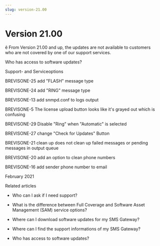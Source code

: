 ```yaml
---
slug: version-21.00
---
```


# Version 21.00

ê From Version 21.00 and up, the updates are not available to customers who
are not covered by one of our support services.

Who has access to software updates?

Support- and Serviceoptions

BREVISONE-25 add "FLASH" message type

BREVISONE-24 add "RING" message type

BREVISONE-13 add snmpd.conf to logs output

BREVISONE-5 The license upload button looks like it's grayed out which is
confusing

BREVISONE-29 Disable "Ring" when "Automatic" is selected

BREVISONE-27 change "Check for Updates" Button

BREVISONE-21 clean up does not clean up failed messages or pending messages in
output queue

BREVISONE-20 add an option to clean phone numbers

BREVISONE-16 add sender phone number to email

February 2021

Related articles

  * Who can I ask if I need support?

  * What is the difference between Full Coverage and Software Asset Management (SAM) service options?

  * Where can I download software updates for my SMS Gateway?

  * Where can I find the support informations of my SMS Gateway?

  * Who has access to software updates?

